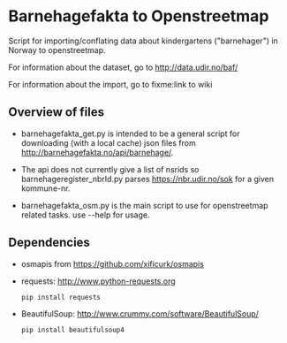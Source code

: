 # Barnehagefakta to Openstreetmap
Script for importing/conflating data about kindergartens ("barnehager") in Norway to openstreetmap.

For information about the dataset, go to http://data.udir.no/baf/

For information about the import, go to fixme:link to wiki

## Overview of files
* barnehagefakta_get.py is intended to be a general script for downloading
  (with a local cache) json files from http://barnehagefakta.no/api/barnehage/<nsrid>.

* The api does not currently give a list of nsrids so
  barnehageregister_nbrId.py parses https://nbr.udir.no/sok for a given kommune-nr.

* barnehagefakta_osm.py is the main script to use for openstreetmap related tasks.
  use --help for usage.

## Dependencies
* osmapis from https://github.com/xificurk/osmapis
* requests: http://www.python-requests.org

  `pip install requests`
* BeautifulSoup: http://www.crummy.com/software/BeautifulSoup/

  `pip install beautifulsoup4`
  
